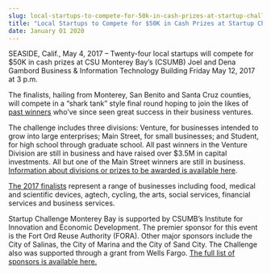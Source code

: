```yaml
---
slug: local-startups-to-compete-for-50k-in-cash-prizes-at-startup-challenge-finals-may-12
title: "Local Startups to Compete for $50K in Cash Prizes at Startup Challenge Finals May 12"
date: January 01 2020
---
```


 
<p>
  SEASIDE, Calif., May 4, 2017 – Twenty-four local startups will compete for
  $50K in cash prizes at CSU Monterey Bay’s (CSUMB) Joel and Dena Gambord
  Business & Information Technology Building Friday May 12, 2017 at 3 p.m.
</p>
<p>
  The finalists, hailing from Monterey, San Benito and Santa Cruz counties, will
  compete in a “shark tank” style final round hoping to join the likes of
  <a href="https://thestartupchallenge.org/alumni/">past winners</a> who’ve since
  seen great success in their business ventures.
</p>
<p>
  The challenge includes three divisions: Venture, for businesses intended to
  grow into large enterprises; Main Street, for small businesses; and Student,
  for high school through graduate school. All past winners in the Venture
  Division are still in business and have raised over $3.5M in capital
  investments. All but one of the Main Street winners are still in business.
  <a href="https://thestartupchallenge.org/%22%20%5Cl%20%22section&#45;about"
    >Information about divisions or prizes to be awarded is available here</a
  >.
</p>
<p>
  <a href="https://csumb.edu/iied/startup&#45;challenge&#45;finalists&#45;2017"
    >The 2017 finalists</a
  >
  represent a range of businesses including food, medical and scientific
  devices, agtech, cycling, the arts, social services, financial services and
  business services.
</p>
<p>
  Startup Challenge Monterey Bay is supported by CSUMB’s Institute for
  Innovation and Economic Development. The premier sponsor for this event is the
  Fort Ord Reuse Authority &#40;FORA&#41;. Other major sponsors include the City
  of Salinas, the City of Marina and the City of Sand City. The Challenge also
  was supported through a grant from Wells Fargo.
  <a href="https://thestartupchallenge.org/2017&#45;sponsors/."
    >The full list of sponsors is available here.</a
  >
</p>
 
